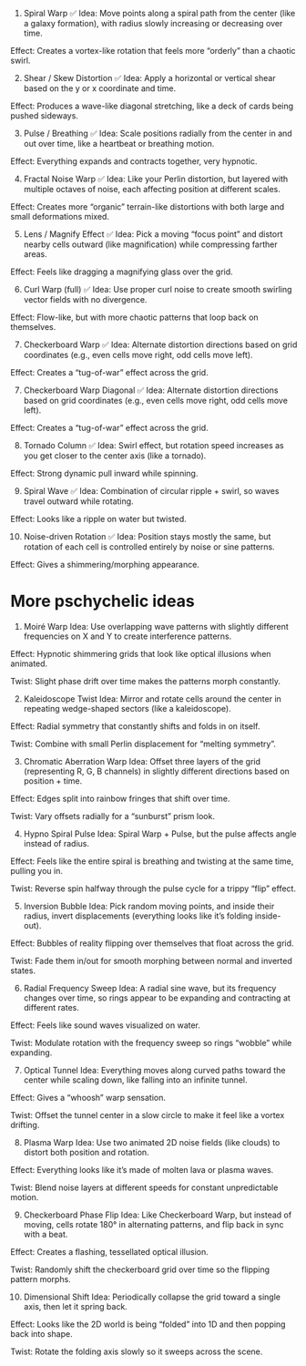 1. Spiral Warp ✅
Idea: Move points along a spiral path from the center (like a galaxy formation), with radius slowly increasing or decreasing over time.

Effect: Creates a vortex-like rotation that feels more “orderly” than a chaotic swirl.

2. Shear / Skew Distortion ✅
Idea: Apply a horizontal or vertical shear based on the y or x coordinate and time.

Effect: Produces a wave-like diagonal stretching, like a deck of cards being pushed sideways.

3. Pulse / Breathing ✅
Idea: Scale positions radially from the center in and out over time, like a heartbeat or breathing motion.

Effect: Everything expands and contracts together, very hypnotic.

4. Fractal Noise Warp ✅
Idea: Like your Perlin distortion, but layered with multiple octaves of noise, each affecting position at different scales.

Effect: Creates more “organic” terrain-like distortions with both large and small deformations mixed.

5. Lens / Magnify Effect ✅
Idea: Pick a moving “focus point” and distort nearby cells outward (like magnification) while compressing farther areas.

Effect: Feels like dragging a magnifying glass over the grid.

6. Curl Warp (full) ✅
Idea: Use proper curl noise to create smooth swirling vector fields with no divergence.

Effect: Flow-like, but with more chaotic patterns that loop back on themselves.

7. Checkerboard Warp ✅
Idea: Alternate distortion directions based on grid coordinates (e.g., even cells move right, odd cells move left).

Effect: Creates a “tug-of-war” effect across the grid.

7. Checkerboard Warp Diagonal ✅
Idea: Alternate distortion directions based on grid coordinates (e.g., even cells move right, odd cells move left).

Effect: Creates a “tug-of-war” effect across the grid.

8. Tornado Column ✅
Idea: Swirl effect, but rotation speed increases as you get closer to the center axis (like a tornado).

Effect: Strong dynamic pull inward while spinning.

9. Spiral Wave ✅
Idea: Combination of circular ripple + swirl, so waves travel outward while rotating.

Effect: Looks like a ripple on water but twisted.

10. Noise-driven Rotation ✅
Idea: Position stays mostly the same, but rotation of each cell is controlled entirely by noise or sine patterns.

Effect: Gives a shimmering/morphing appearance.

# More pschychelic ideas

1. Moiré Warp
Idea: Use overlapping wave patterns with slightly different frequencies on X and Y to create interference patterns.

Effect: Hypnotic shimmering grids that look like optical illusions when animated.

Twist: Slight phase drift over time makes the patterns morph constantly.

2. Kaleidoscope Twist
Idea: Mirror and rotate cells around the center in repeating wedge-shaped sectors (like a kaleidoscope).

Effect: Radial symmetry that constantly shifts and folds in on itself.

Twist: Combine with small Perlin displacement for “melting symmetry”.

3. Chromatic Aberration Warp
Idea: Offset three layers of the grid (representing R, G, B channels) in slightly different directions based on position + time.

Effect: Edges split into rainbow fringes that shift over time.

Twist: Vary offsets radially for a “sunburst” prism look.

4. Hypno Spiral Pulse
Idea: Spiral Warp + Pulse, but the pulse affects angle instead of radius.

Effect: Feels like the entire spiral is breathing and twisting at the same time, pulling you in.

Twist: Reverse spin halfway through the pulse cycle for a trippy “flip” effect.

5. Inversion Bubble
Idea: Pick random moving points, and inside their radius, invert displacements (everything looks like it’s folding inside-out).

Effect: Bubbles of reality flipping over themselves that float across the grid.

Twist: Fade them in/out for smooth morphing between normal and inverted states.

6. Radial Frequency Sweep
Idea: A radial sine wave, but its frequency changes over time, so rings appear to be expanding and contracting at different rates.

Effect: Feels like sound waves visualized on water.

Twist: Modulate rotation with the frequency sweep so rings “wobble” while expanding.

7. Optical Tunnel
Idea: Everything moves along curved paths toward the center while scaling down, like falling into an infinite tunnel.

Effect: Gives a “whoosh” warp sensation.

Twist: Offset the tunnel center in a slow circle to make it feel like a vortex drifting.

8. Plasma Warp
Idea: Use two animated 2D noise fields (like clouds) to distort both position and rotation.

Effect: Everything looks like it’s made of molten lava or plasma waves.

Twist: Blend noise layers at different speeds for constant unpredictable motion.

9. Checkerboard Phase Flip
Idea: Like Checkerboard Warp, but instead of moving, cells rotate 180° in alternating patterns, and flip back in sync with a beat.

Effect: Creates a flashing, tessellated optical illusion.

Twist: Randomly shift the checkerboard grid over time so the flipping pattern morphs.

10. Dimensional Shift
Idea: Periodically collapse the grid toward a single axis, then let it spring back.

Effect: Looks like the 2D world is being “folded” into 1D and then popping back into shape.

Twist: Rotate the folding axis slowly so it sweeps across the scene.

